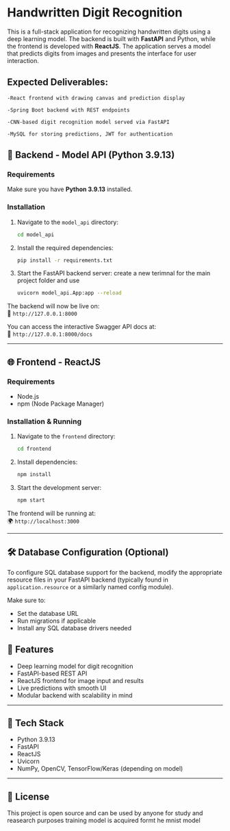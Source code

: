 # Handwritten Digit Recognition

This is a full-stack application for recognizing handwritten digits using a deep learning model. The backend is built with **FastAPI** and Python, while the frontend is developed with **ReactJS**. The application serves a model that predicts digits from images and presents the interface for user interaction.

## Expected Deliverables:

    -React frontend with drawing canvas and prediction display 

    -Spring Boot backend with REST endpoints 

    -CNN-based digit recognition model served via FastAPI 

    -MySQL for storing predictions, JWT for authentication 


## 🧠 Backend - Model API (Python 3.9.13)

### Requirements

Make sure you have **Python 3.9.13** installed.

### Installation

1. Navigate to the `model_api` directory:

    ```bash
    cd model_api
    ```

2. Install the required dependencies:

    ```bash
    pip install -r requirements.txt
    ```

3. Start the FastAPI backend server:
create a new terimnal for the main project folder and use

    ```bash
    uvicorn model_api.App:app --reload
    ```

The backend will now be live on:  
📍 `http://127.0.0.1:8000`

You can access the interactive Swagger API docs at:  
🧪 `http://127.0.0.1:8000/docs`

---

## 🌐 Frontend - ReactJS

### Requirements

- Node.js
- npm (Node Package Manager)

### Installation & Running

1. Navigate to the `frontend` directory:

    ```bash
    cd frontend
    ```

2. Install dependencies:

    ```bash
    npm install
    ```

3. Start the development server:

    ```bash
    npm start
    ```

The frontend will be running at:  
🌍 `http://localhost:3000`

---

## 🛠️ Database Configuration (Optional)

To configure SQL database support for the backend, modify the appropriate resource files in your FastAPI backend (typically found in `application.resource` or a similarly named config module).

Make sure to:

- Set the database URL
- Run migrations if applicable
- Install any SQL database drivers needed

## 🚀 Features
- Deep learning model for digit recognition
- FastAPI-based REST API
- ReactJS frontend for image input and results
- Live predictions with smooth UI
- Modular backend with scalability in mind

---

## 🧪 Tech Stack

- Python 3.9.13
- FastAPI
- ReactJS
- Uvicorn
- NumPy, OpenCV, TensorFlow/Keras (depending on model)

---

## 📜 License

This project is open source and can be used by anyone for study and reasearch purposes
training model is acquired formt he mnist model
